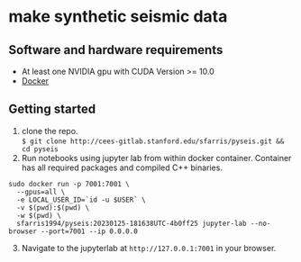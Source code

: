 # make synthetic seismic data 

## Software and hardware requirements
* At least one NVIDIA gpu with CUDA Version >= 10.0
* [Docker](https://docs.docker.com/engine/install/)
## Getting started
1. clone the repo.<br>
  `$ git clone http://cees-gitlab.stanford.edu/sfarris/pyseis.git && cd pyseis`
2. Run notebooks using jupyter lab from within docker container. Container has all required packages and compiled C++ binaries.
```console
sudo docker run -p 7001:7001 \
  --gpus=all \
  -e LOCAL_USER_ID=`id -u $USER` \
  -v $(pwd):$(pwd) \
  -w $(pwd) \
  sfarris1994/pyseis:20230125-181638UTC-4b0ff25 jupyter-lab --no-browser --port=7001 --ip 0.0.0.0
```
3. Navigate to the jupyterlab at `http://127.0.0.1:7001` in your browser.
